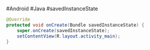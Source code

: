 #Android #Java #savedInstanceState

```Java
@Override
protected void onCreate(Bundle savedInstanceState) {  
    super.onCreate(savedInstanceState);  
    setContentView(R.layout.activity_main);
}
```